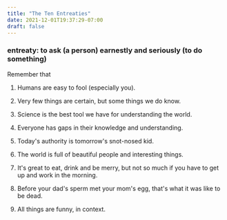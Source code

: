 ```yaml
---
title: "The Ten Entreaties"
date: 2021-12-01T19:37:29-07:00
draft: false
---
```


### entreaty: to ask (a person) earnestly and seriously (to do something)

Remember that

1. Humans are easy to fool (especially you).

1. Very few things are certain, but some things we do know.

1. Science is the best tool we have for understanding the world.

1. Everyone has gaps in their knowledge and understanding.

1. Today's authority is tomorrow's snot-nosed kid.

1. The world is full of beautiful people and interesting things.

1. It's great to eat, drink and be merry, but not so much if you
   have to get up and work in the morning.

1. Before your dad's sperm met your mom's egg, that's what it was like to be dead.

1. All things are funny, in context.

<!--

1. _looks like we're missing one_

1. The person who thinks can't be fooled is the easiest person to
fool.

1. The best answer is usually: I don't know &mdash; but maybe we can
find out.

-->


